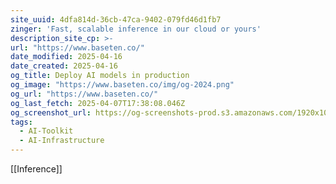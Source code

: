 ```yaml
---
site_uuid: 4dfa814d-36cb-47ca-9402-079fd46d1fb7
zinger: 'Fast, scalable inference in our cloud or yours'
description_site_cp: >-
url: "https://www.baseten.co/"
date_modified: 2025-04-16
date_created: 2025-04-16
og_title: Deploy AI models in production
og_image: "https://www.baseten.co/img/og-2024.png"
og_url: "https://www.baseten.co/"
og_last_fetch: 2025-04-07T17:38:08.046Z
og_screenshot_url: https://og-screenshots-prod.s3.amazonaws.com/1920x1080/80/false/5719d4db2a20d72181db2c24ae764b47daae458ed48554901552d52169c53163.jpeg
tags:
  - AI-Toolkit
  - AI-Infrastructure
---
```


[[Inference]]
